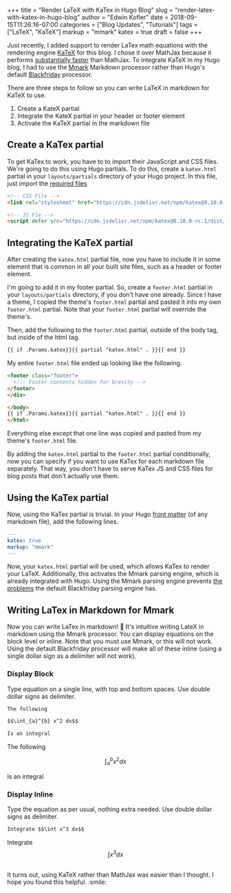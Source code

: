 +++
title = "Render LaTeX with KaTex in Hugo Blog"
slug = "render-latex-with-katex-in-hugo-blog"
author = "Edwin Kofler"
date = 2018-09-15T11:26:16-07:00
categories = ["Blog Updates", "Tutorials"]
tags = ["LaTeX", "KaTeX"]
markup = "mmark"
katex = true
draft = false
+++

Just recently, I added support to render LaTex math equations with the rendering engine [KaTeX](https://katex.org/) for this blog. I chose it over MathJax because it performs [substantially faster](https://jsperf.com/katex-vs-mathjax) than MathJax. To integrate KaTeX in my Hugo blog, I had to use the [Mmark](https://github.com/mmarkdown/mmark) Markdown processor rather than Hugo's default [Blackfriday](https://github.com/russross/blackfriday) processor.

There are three steps to follow so you can write LaTeX in markdown for KaTeX to use.
1. Create a KateX partial
2. Integrate the KateX partial in your header or footer element
3. Activate the KaTeX partial in the markdown file

## Create a KaTex partial
To get KaTex to work, you have to to import their JavaScript and CSS files. We're going to do this using Hugo partials. To do this, create a `katex.html` partial in your `layouts/partials` directory of your Hugo project. In this file, just import the [required files](https://katex.org/docs/browser.html)

```html
<!-- CSS File -->
<link rel="stylesheet" href="https://cdn.jsdelivr.net/npm/katex@0.10.0-rc.1/dist/katex.min.css" integrity="sha384-D+9gmBxUQogRLqvARvNLmA9hS2x//eK1FhVb9PiU86gmcrBrJAQT8okdJ4LMp2uv" crossorigin="anonymous">

<!-- JS Fle -->
<script defer src="https://cdn.jsdelivr.net/npm/katex@0.10.0-rc.1/dist/katex.min.js" integrity="sha384-483A6DwYfKeDa0Q52fJmxFXkcPCFfnXMoXblOkJ4JcA8zATN6Tm78UNL72AKk+0O" crossorigin="anonymous"></script>
```

## Integrating the KaTeX partial
After creating the `katex.html` partial file, now you have to include it in some element that is common in all your built site files, such as a header or footer element.

I'm going to add it in my footer partial. So, create a `footer.html` partial in your `layouts/partials` directory, if you don't have one already. Since I have a theme, I copied the theme's `footer.html` partial and pasted it into my own `footer.html` partial. Note that your `footer.html` partial will override the theme's.

Then, add the following to the `footer.html` partial, outside of the body tag, but inside of the html tag.

```html
{{ if .Params.katex}}{{ partial "katex.html" . }}{{ end }}
```

My entire `footer.html` file ended up looking like the following.

```html
<footer class="footer">
  <!-- Footer contents hidden for brevity -->
</footer>
</div>

</body>
{{ if .Params.katex}}{{ partial "katex.html" . }}{{ end }}
</html>
```

Everything else except that one line was copied and pasted from my theme's `footer.html` file.

By adding the `katex.html` partial to the `footer.html` partial conditionally, now you can specify if you want to use KaTex for each markdown file separately. That way, you don't have to serve KaTex JS and CSS files for blog posts that don't actually use them.

## Using the KaTex partial
Now, using the KaTex partial is trivial. In your Hugo [front matter](https://gohugo.io/content-management/front-matter/) (of any markdown file), add the following lines.

```yaml
---
katex: true
markup: "mmark"
---
```

Now, your `katex.html` partial will be used, which allows KaTex to render your LaTeX. Additionally, this activates the Mmark parsing engine, which is already integrated with Hugo. Using the Mmark parsing engine prevents [the problems](https://gohugo.io/content-management/formats/#issues-with-markdown) the default Blackfriday parsing engine has.


## Writing LaTex in Markdown for Mmark
Now you can write LaTex in markdown! :tada:
It's intuitive writing LateX in markdown using the Mmark processor. You can display equations on the block level or inline. Note that you must use Mmark, or this will not work. Using the default Blackfriday processor will make all of these inline (using a single dollar sign as a delimiter will not work).

### Display Block
Type equation on a single line, with top and bottom spaces. Use double dollar signs as delimiter.

```md
The following

$$\int_{a}^{b} x^2 dx$$

Is an integral
```

The following

$$\int_{a}^{b} x^2 dx$$

Is an integral

### Display Inline
Type the equation as per usual, nothing extra needed. Use double dollar signs as delimiter.
```md
Integrate $$\int x^3 dx$$
```

Integrate $$\int x^3 dx$$

<br/>
It turns out, using KaTeX rather than MathJax was easier than I thought. I hope you found this helpful. :smile:

